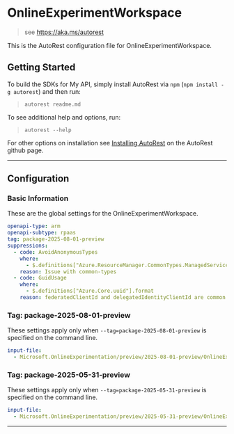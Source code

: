# OnlineExperimentWorkspace

> see https://aka.ms/autorest

This is the AutoRest configuration file for OnlineExperimentWorkspace.

## Getting Started

To build the SDKs for My API, simply install AutoRest via `npm` (`npm install -g autorest`) and then run:

> `autorest readme.md`

To see additional help and options, run:

> `autorest --help`

For other options on installation see [Installing AutoRest](https://aka.ms/autorest/install) on the AutoRest github page.

---

## Configuration

### Basic Information

These are the global settings for the OnlineExperimentWorkspace.

```yaml
openapi-type: arm
openapi-subtype: rpaas
tag: package-2025-08-01-preview
suppressions:
  - code: AvoidAnonymousTypes
    where:
      - $.definitions["Azure.ResourceManager.CommonTypes.ManagedServiceIdentityUpdate"].properties["userAssignedIdentities"].additionalProperties
    reason: Issue with common-types
  - code: GuidUsage
    where:
      - $.definitions["Azure.Core.uuid"].format
    reason: federatedClientId and delegatedIdentityClientId are common types and defined as guid.
```

### Tag: package-2025-08-01-preview

These settings apply only when `--tag=package-2025-08-01-preview` is specified on the command line.

```yaml $(tag) == 'package-2025-08-01-preview'
input-file:
  - Microsoft.OnlineExperimentation/preview/2025-08-01-preview/OnlineExperimentWorkspace.json
```

### Tag: package-2025-05-31-preview

These settings apply only when `--tag=package-2025-05-31-preview` is specified on the command line.

```yaml $(tag) == 'package-2025-05-31-preview'
input-file:
  - Microsoft.OnlineExperimentation/preview/2025-05-31-preview/OnlineExperimentWorkspace.json
```

---
